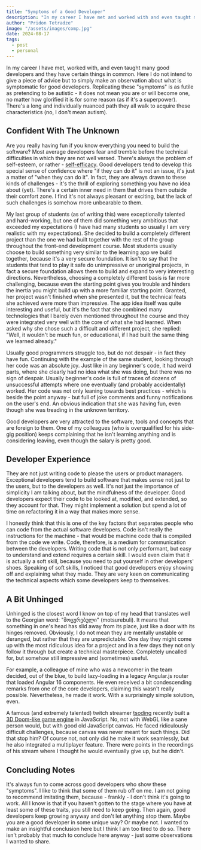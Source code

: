 ```yaml
---
title: "Symptoms of a Good Developer"
description: "In my career I have met and worked with and even taught many good developers and they have certain things in common. Here I describe not how to be a good developer but what I have noticed are the \"symptoms\" of a good developer."
author: "Pridon Tetradze"
image: "/assets/images/comp.jpg"
date: 2024-08-17
tags:
  - post
  - personal
---
```


In my career I have met, worked with, and even taught many good developers and they have certain things in common.
Here I do not intend to give a piece of advice but to simply make an observation
about what is symptomatic for good developers.
Replicating these "symptoms" is as futile as pretending to be autistic - it does not mean you are or will become one,
no matter how glorified it is for some reason (as if it's a superpower).
There's a long and individually nuanced path they all walk to acquire these characteristics (no, I don't mean autism).

## Confident With The Unknown

Are you really having fun if you know everything you need to build the software?
Most average developers fear and tremble before the technical difficulties in which they are not well versed.
There's always the problem of self-esteem, or rather - [self-efficacy](https://en.wikipedia.org/wiki/Self-efficacy).
Good developers tend to develop this special sense of confidence where
"if they can do it" is not an issue, it's just a matter of "when they can do it".
In fact, they are always drawn to these kinds of challenges - it's the thrill of exploring something you have no idea about (yet).
There's a certain inner need in them that drives them outside their comfort zone.
I find it's not always pleasant or exciting, but the lack of such challenges is somehow more unbearable to them.

My last group of students (as of writing this) were exceptionally talented and hard-working,
but one of them did something very ambitious that exceeded my expectations
(I have had many students so usually I am very realistic with my expectations).
She decided to build a completely different project than the one we had built
together with the rest of the group throughout the front-end development course.
Most students usually choose to build something very similar to the learning app we build together,
because it's a very secure foundation.
It isn't to say that the students that tend to play it safe do unimpressive or unoriginal projects,
in fact a secure foundation allows them to build and expand to very interesting directions.
Nevertheless, choosing a completely different basis is far more challenging,
because even the starting point gives you trouble and hinders the inertia you might build up with a more familiar starting point.
Granted, her project wasn't finished when she presented it, but the technical feats she achieved were more than impressive.
The app idea itself was quite interesting and useful, but it's the fact that she combined many technologies that
I barely even mentioned throughout the course and they were integrated very well with the core of what she had learned.
When asked why she chose such a difficult and different project, she replied:
"Well, it wouldn't be much fun, or educational, if I had built the same thing we learned already."

Usually good programmers struggle too, but do not despair - in fact they have fun.
Continuing with the example of the same student, looking through her code was an absolute joy.
Just like in any beginner's code, it had weird parts, where she clearly had no idea what she was doing,
but there was no sign of despair.
Usually beginner's code is full of traces of dozens of unsuccessful attempts where one eventually
(and probably accidentally) worked.
Her code was not only leaning towards best practices - which is beside the point anyway -
but full of joke comments and funny notifications on the user's end.
An obvious indication that she was having fun, even though she was treading in the unknown territory.

Good developers are very attracted to the software, tools and concepts that are foreign to them.
One of my colleagues (who is overqualified for his side-gig position)
keeps complaining that he isn't learning anything and is considering leaving, even though the salary is pretty good.

## Developer Experience

They are not just writing code to please the users or product managers.
Exceptional developers tend to build software that makes sense not just to the users, but to the developers as well.
It's not just the importance of simplicity I am talking about, but the mindfulness of the developer.
Good developers expect their code to be looked at, modified, and extended, so they account for that.
They might implement a solution but spend a lot of time on refactoring it in a way that makes more sense.

I honestly think that this is one of the key factors that separates people who can code from the actual software developers.
Code isn't really the instructions for the machine - that would be machine code that is compiled from the code we write.
Code, therefore, is a medium for communication between the developers.
Writing code that is not only performant, but easy to understand and extend requires a certain skill.
I would even claim that it is actually a soft skill, because you need to put yourself in other developers' shoes.
Speaking of soft skills, I noticed that good developers enjoy showing off and explaining what they made.
They are very keen on communicating the technical aspects which some developers keep to themselves.


## A Bit Unhinged

Unhinged is the closest word I know on top of my head that translates well to the Georgian word: "მოცურებული" (motsurebuli).
It means that something in one's head has slid away from its place, just like a door with its hinges removed.
Obviously, I do not mean they are mentally unstable or deranged, but rather that they are unpredictable.
One day they might come up with the most ridiculous idea for a project and in a few days they not only follow it through
but create a technical masterpiece. Completely uncalled for, but somehow still impressive and (sometimes) useful.

For example, a colleague of mine who was a newcomer in the team decided, out of the blue, to build lazy-loading in a legacy Angular.js
router that loaded Angular 16 components. He even received a bit condescending remarks from one of the core developers,
claiming this wasn't really possible. Nevertheless, he made it work. With a surprisingly simple solution, even.

A famous (and extremely talented) twitch streamer [tsoding](https://www.twitch.tv/tsoding) recently built a
[3D Doom-like game engine](https://github.com/tsoding/raycasting?tab=readme-ov-file) in JavaScript.
No, not with WebGL like a sane person would, but with good old JavaScript canvas.
He faced ridiculously difficult challenges, because canvas was never meant for such things.
Did that stop him? Of course not, not only did he make it work seamlessly, but he also integrated a multiplayer feature.
There were points in the recordings of his stream where I thought he would eventually give up, but he didn't.

## Concluding Notes

It's always fun to come across good developers who show these "symptoms".
I like to think that some of them rub off on me.
I am not going to recommend imitating them, because - frankly - I don't think it's  going to work.
All I know is that if you haven't gotten to the stage where you have at least some of these traits,
you still need to keep going.
Then again, good developers keep growing anyway and don't let anything stop them.
Maybe you are a good developer in some unique way?
Or maybe not.
I wanted to make an insightful conclusion here but I think I am too tired to do so.
There isn't probably that much to conclude here anyway - just some observations I wanted to share.
